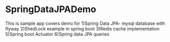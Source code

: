 # SpringDataJPADemo
This is sample app covers demo for
1)Spring Data JPA- mysql database with flyway
2)ShedLock example in spring boot
3)Redis cache implementation
5)Spring boot Actuator
6)Spring data JPA queries


